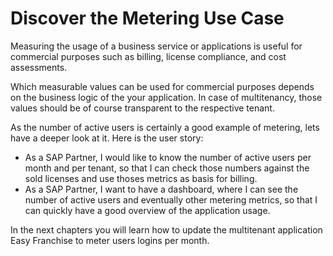 # Discover the Metering Use Case

Measuring the usage of a business service or applications is useful for commercial purposes such as billing, license compliance, and cost assessments.

Which measurable values can be used for commercial purposes depends on the business logic of the your application. In case of multitenancy, those values should be of course transparent to the respective tenant. 

As the number of active users is certainly a good example of metering, lets have a deeper look at it. Here is the user story:

* As a SAP Partner, I would like to know the number of active users per month and per tenant, so that I can check those numbers against the sold licenses and use thoses metrics as basis for billing.
* As a SAP Partner, I want to have a dashboard, where I can see the number of active users and eventually other metering metrics, so that I can quickly have a good overview of the application usage.

In the next chapters you will learn how to update the multitenant application Easy Franchise to meter users logins per month.





